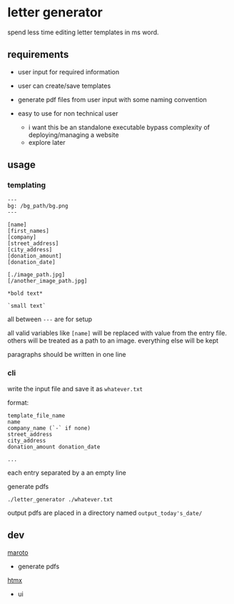 # letter generator

spend less time editing letter templates in ms word.

## requirements

- user input for required information
- user can create/save templates
- generate pdf files from user input with some naming convention

- easy to use for non technical user
    - i want this be an standalone executable bypass complexity of
      deploying/managing a website
    - explore later

## usage

### templating
```
---
bg: /bg_path/bg.png
---

[name]
[first_names]
[company]
[street_address]
[city_address]
[donation_amount]
[donation_date]

[./image_path.jpg]
[/another_image_path.jpg]

*bold text*

`small text`
```
all between `---` are for setup

all valid variables like `[name]` will be replaced with value from the entry
file. others will be treated as a path to an image. everything else will be kept

paragraphs should be written in one line

### cli
write the input file and save it as `whatever.txt`

format:
```
template_file_name
name
company_name (`-` if none)
street_address
city_address
donation_amount donation_date

...
```
each entry separated by a an empty line

generate pdfs
```
./letter_generator ./whatever.txt
```

output pdfs are placed in a directory named `output_today's_date/`

## dev

[maroto](https://github.com/johnfercher/maroto)
- generate pdfs

[htmx](https://htmx.org/)
- ui

